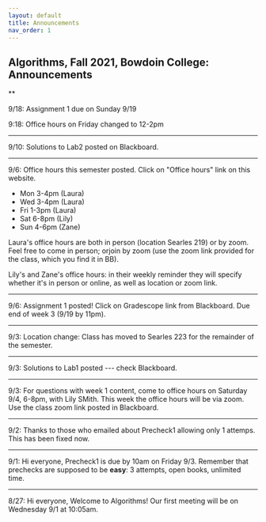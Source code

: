 ```yaml
---
layout: default 
title: Announcements
nav_order: 1
---
```




## Algorithms,  Fall 2021, Bowdoin College: Announcements 



**

9/18: Assignment 1 due on Sunday 9/19

9:18: Office hours on Friday changed to 12-2pm 

***

9/10: Solutions to Lab2 posted on Blackboard.

***

9/6: Office hours this semester posted.  Click on "Office hours" link on this website.  
* Mon 3-4pm (Laura)
* Wed 3-4pm (Laura)
* Fri 1-3pm  (Laura)
* Sat 6-8pm (Lily)
* Sun 4-6pm (Zane)


Laura's office hours are both in person (location Searles 219)  or by zoom. Feel free to come in person; orjoin by zoom (use the zoom link provided for the class, which you find it in BB).

Lily's and Zane's office hours: in their weekly reminder they will  specify whether it's in person or online, as well as location or zoom link.


***

9/6:  Assignment 1 posted! Click on Gradescope link from Blackboard.  Due end of week 3 (9/19 by 11pm). 


***

9/3: Location change:   Class has moved to Searles 223 for the remainder of the semester. 

***

9/3:  Solutions to Lab1 posted --- check Blackboard. 

***

9/3:  For questions with week 1 content, come to office hours on Saturday 9/4, 6-8pm, with Lily SMith. This week the office hours will be via zoom.  Use the class zoom link posted in Blackboard. 

***

9/2: Thanks to those who emailed about Precheck1 allowing only 1 attemps. This has been fixed now. 

***

9/1:  Hi everyone, Precheck1 is due by 10am on Friday 9/3. Remember that prechecks are supposed to be __easy__: 3 attempts, open books, unlimited time. 

***

8/27:  Hi everyone, Welcome to Algorithms! Our first meeting will be on Wednesday 9/1 at 10:05am. 
